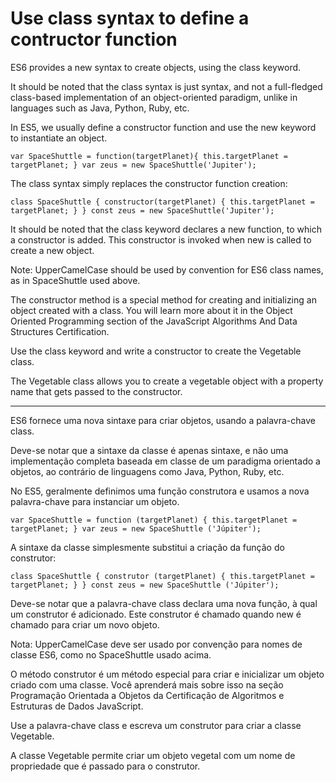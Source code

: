 # Use class syntax to define a contructor function

ES6 provides a new syntax to create objects, using the class keyword.

It should be noted that the class syntax is just syntax, and not a full-fledged class-based implementation of an object-oriented paradigm, unlike in languages such as Java, Python, Ruby, etc.

In ES5, we usually define a constructor function and use the new keyword to instantiate an object.

`var SpaceShuttle = function(targetPlanet){
  this.targetPlanet = targetPlanet;
}
var zeus = new SpaceShuttle('Jupiter');`

The class syntax simply replaces the constructor function creation:

`class SpaceShuttle {
  constructor(targetPlanet) {
    this.targetPlanet = targetPlanet;
  }
}
const zeus = new SpaceShuttle('Jupiter');`

It should be noted that the class keyword declares a new function, to which a constructor is added. This constructor is invoked when new is called to create a new object.

Note: UpperCamelCase should be used by convention for ES6 class names, as in SpaceShuttle used above.

The constructor method is a special method for creating and initializing an object created with a class. You will learn more about it in the Object Oriented Programming section of the JavaScript Algorithms And Data Structures Certification.

Use the class keyword and write a constructor to create the Vegetable class.

The Vegetable class allows you to create a vegetable object with a property name that gets passed to the constructor.

---

ES6 fornece uma nova sintaxe para criar objetos, usando a palavra-chave class.

Deve-se notar que a sintaxe da classe é apenas sintaxe, e não uma implementação completa baseada em classe de um paradigma orientado a objetos, ao contrário de linguagens como Java, Python, Ruby, etc.

No ES5, geralmente definimos uma função construtora e usamos a nova palavra-chave para instanciar um objeto.

`var SpaceShuttle = function (targetPlanet) {
  this.targetPlanet = targetPlanet;
}
var zeus = new SpaceShuttle ('Júpiter'); `

A sintaxe da classe simplesmente substitui a criação da função do construtor:

`class SpaceShuttle {
  construtor (targetPlanet) {
    this.targetPlanet = targetPlanet;
  }
}
const zeus = new SpaceShuttle ('Júpiter'); `

Deve-se notar que a palavra-chave class declara uma nova função, à qual um construtor é adicionado. Este construtor é chamado quando new é chamado para criar um novo objeto.

Nota: UpperCamelCase deve ser usado por convenção para nomes de classe ES6, como no SpaceShuttle usado acima.

O método construtor é um método especial para criar e inicializar um objeto criado com uma classe. Você aprenderá mais sobre isso na seção Programação Orientada a Objetos da Certificação de Algoritmos e Estruturas de Dados JavaScript.

Use a palavra-chave class e escreva um construtor para criar a classe Vegetable.

A classe Vegetable permite criar um objeto vegetal com um nome de propriedade que é passado para o construtor.